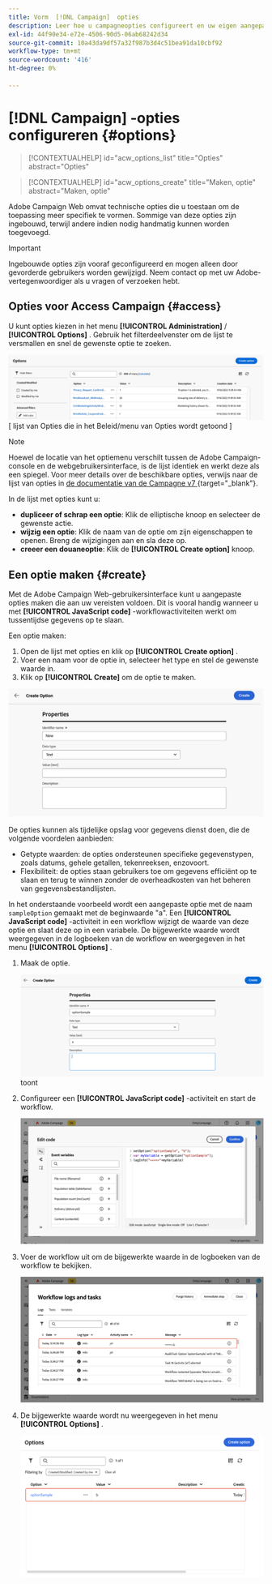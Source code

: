 ```yaml
---
title: Vorm  [!DNL Campaign]  opties
description: Leer hoe u campagneopties configureert en uw eigen aangepaste opties maakt.
exl-id: 44f90e34-e72e-4506-90d5-06ab68242d34
source-git-commit: 10a43da9df57a32f987b3d4c51bea91da10cbf92
workflow-type: tm+mt
source-wordcount: '416'
ht-degree: 0%

---
```


# [!DNL Campaign] -opties configureren {#options}

>[!CONTEXTUALHELP]
>id="acw_options_list"
>title="Opties"
>abstract="Opties"

>[!CONTEXTUALHELP]
>id="acw_options_create"
>title="Maken, optie"
>abstract="Maken, optie"

Adobe Campaign Web omvat technische opties die u toestaan om de toepassing meer specifiek te vormen. Sommige van deze opties zijn ingebouwd, terwijl andere indien nodig handmatig kunnen worden toegevoegd.

>[!IMPORTANT]
>Ingebouwde opties zijn vooraf geconfigureerd en mogen alleen door gevorderde gebruikers worden gewijzigd. Neem contact op met uw Adobe-vertegenwoordiger als u vragen of verzoeken hebt.

## Opties voor Access Campaign {#access}

U kunt opties kiezen in het menu **[!UICONTROL Administration]** / **[!UICONTROL Options]** . Gebruik het filterdeelvenster om de lijst te versmallen en snel de gewenste optie te zoeken.

![](assets/options-list.png)\
[ lijst van Opties die in het Beleid/menu van Opties wordt getoond ]

>[!NOTE]
>Hoewel de locatie van het optiemenu verschilt tussen de Adobe Campaign-console en de webgebruikersinterface, is de lijst identiek en werkt deze als een spiegel. Voor meer details over de beschikbare opties, verwijs naar de lijst van opties in [&#x200B; de documentatie van de Campagne v7 &#x200B;](https://experienceleague.adobe.com/nl/docs/campaign-classic/using/installing-campaign-classic/appendices/configuring-campaign-options){target="_blank"}.

In de lijst met opties kunt u:

* **dupliceer of schrap een optie**: Klik de elliptische knoop en selecteer de gewenste actie.
* **wijzig een optie**: Klik de naam van de optie om zijn eigenschappen te openen. Breng de wijzigingen aan en sla deze op.
* **creeer een douaneoptie**: Klik de **[!UICONTROL Create option]** knoop.

## Een optie maken {#create}

Met de Adobe Campaign Web-gebruikersinterface kunt u aangepaste opties maken die aan uw vereisten voldoen. Dit is vooral handig wanneer u met **[!UICONTROL JavaScript code]** -workflowactiviteiten werkt om tussentijdse gegevens op te slaan.

Een optie maken:

1. Open de lijst met opties en klik op **[!UICONTROL Create option]** .
1. Voer een naam voor de optie in, selecteer het type en stel de gewenste waarde in.
1. Klik op **[!UICONTROL Create]** om de optie te maken.

![&#x200B; creeer optieinterface die gebieden voor naam, type, en waarde tonen &#x200B;](assets/options-create.png)

De opties kunnen als tijdelijke opslag voor gegevens dienst doen, die de volgende voordelen aanbieden:

* Getypte waarden: de opties ondersteunen specifieke gegevenstypen, zoals datums, gehele getallen, tekenreeksen, enzovoort.
* Flexibiliteit: de opties staan gebruikers toe om gegevens efficiënt op te slaan en terug te winnen zonder de overheadkosten van het beheren van gegevensbestandlijsten.

In het onderstaande voorbeeld wordt een aangepaste optie met de naam `sampleOption` gemaakt met de beginwaarde &quot;a&quot;. Een **[!UICONTROL JavaScript code]** -activiteit in een workflow wijzigt de waarde van deze optie en slaat deze op in een variabele. De bijgewerkte waarde wordt weergegeven in de logboeken van de workflow en weergegeven in het menu **[!UICONTROL Options]** .

1. Maak de optie.

   ![&#x200B; interface die van de de optiesverwezenlijking van de Douane de naam `sampleOption` en aanvankelijke waarde &quot;a&quot;](assets/options-sample-create.png) toont

1. Configureer een **[!UICONTROL JavaScript code]** -activiteit en start de workflow.

   ![&#x200B; de interface van de de codeactiviteit van JavaScript configuratie &#x200B;](assets/options-sample-javascript.png)

1. Voer de workflow uit om de bijgewerkte waarde in de logboeken van de workflow te bekijken.

   ![&#x200B; Logboeken van het Werkschema die de bijgewerkte waarde van de douaneoptie tonen &#x200B;](assets/options-sample-logs.png)

1. De bijgewerkte waarde wordt nu weergegeven in het menu **[!UICONTROL Options]** .

   ![&#x200B; menu van Opties tonend de bijgewerkte waarde van de douaneoptie &#x200B;](assets/options-sample-updated.png)
